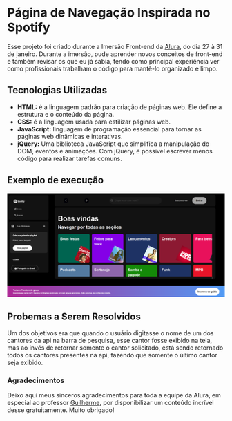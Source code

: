 # Página de Navegação Inspirada no Spotify
Esse projeto foi criado durante a Imersão Front-end da [Alura](https://www.alura.com.br/), do dia 27 à 31 de janeiro. Durante a imersão, pude aprender novos conceitos de front-end e também revisar os que eu já sabia, tendo como principal experiência ver como profissionais trabalham o código para mantê-lo organizado e limpo.

## Tecnologias Utilizadas
- **HTML:** é a linguagem padrão para criação de páginas web. Ele define a estrutura e o conteúdo da página.
- **CSS:** é a linguagem usada para estilizar páginas web.
- **JavaScript:** linguagem de programação essencial para tornar as páginas web dinâmicas e interativas.
- **jQuery:** Uma biblioteca JavaScript que simplifica a manipulação do DOM, eventos e animações. Com jQuery, é possível escrever menos código para realizar tarefas comuns.

## Exemplo de execução
![Spotify](./src/assets/execução/exemplo-de-execucao.png)

## Probemas a Serem Resolvidos
Um dos objetivos era que quando o usuário digitasse o nome de um dos cantores da api na barra de pesquisa, esse cantor fosse exibido na tela, mas ao invés de retornar somente o cantor solicitado, está sendo retornado todos os cantores presentes na api, fazendo que somente o último cantor seja exibido.

### Agradecimentos
Deixo aqui meus sinceros agradecimentos para toda a equipe da Alura, em especial ao professor [Guilherme](https://github.com/guilhermeonrails), por disponibilizar um conteúdo incrível desse gratuitamente. 
Muito obrigado!